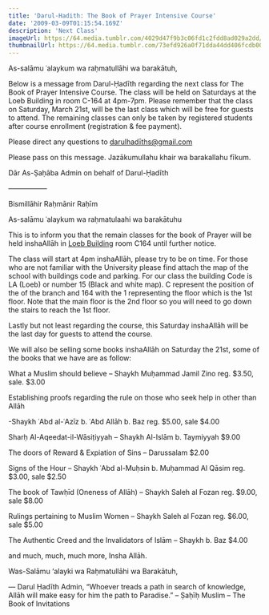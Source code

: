 ```yaml
---
title: 'Darul-Hadith: The Book of Prayer Intensive Course'
date: '2009-03-09T01:15:54.169Z'
description: 'Next Class'
imageUrl: https://64.media.tumblr.com/4029d47f9b3c06fd1c2fdd8ad029a2dd/tumblr_pldlzdKOEG1shtfuoo1_1280.jpg
thumbnailUrl: https://64.media.tumblr.com/73efd926a0f71dda44dd406fcdb00a3e/a87aff3a5e413af9-d5/s1280x1920/246a73cea7d0a4cfc6a650df61b7c7e9739055ca.jpg
---
```


As-salāmu ʿalaykum wa raḥmatullāhi wa barakātuh,

Below is a message from Darul-Ḥadīth regarding the next class for The Book of Prayer Intensive Course. The class will be held on Saturdays at the Loeb Building in room C-164 at 4pm-7pm. Please remember that the class on Saturday, March 21st, will be the last class which will be free for guests to attend. The remaining classes can only be taken by registered students after course enrollment (registration & fee payment).

Please direct any questions to darulhadīths@gmail.com

Please pass on this message. Jazākumullahu khair wa barakallahu fīkum.

Dār As-Ṣaḥāba Admin on behalf of Darul-Ḥadīth

—————–

Bismillāhir Raḥmānir Raḥīm

As-salāmu ʿalaykum wa raḥmatulaahi wa barakātuhu

This is to inform you that the remain classes for the book of Prayer will be held inshaAllāh in [Loeb Building](http://www.carleton.ca/campus/) room C164 until further notice.

The class will start at 4pm inshaAllāh, please try to be on time. For those who are not familiar with the University please find attach the map of the school with buildings code and parking.
For our class the building Code is LA (Loeb) or number 15 (Black and white map). C represent the position of the of the branch and 164 with the 1 representing the floor which is the 1st floor. Note that the main floor is the 2nd floor so you will need to go down the stairs to reach the 1st floor.

Lastly but not least regarding the course, this Saturday inshaAllāh will be the last day for guests to attend the course.

We will also be selling some books inshaAllāh on Saturday the 21st, some of the books that we have are as follow:

What a Muslim should believe – Shaykh Muḥammad Jamil Zino reg. $3.50, sale. $3.00

Establishing proofs regarding the rule on those who seek help in other than Allāh

-Shaykh ʿAbd al-ʿAzīz b. ʿAbd Allāh b. Baz reg. $5.00, sale $4.00

Sharḥ Al-Aqeedat-il-Wāsiṭiyyah – Shaykh Al-Islām b. Taymiyyah \$9.00

The doors of Reward & Expiation of Sins – Darussalam \$2.00

Signs of the Hour – Shaykh ʿAbd al-Muḥsin b. Muḥammad Al Qāsim reg. $3.00, sale $2.50

The book of Tawḥīd (Oneness of Allāh) – Shaykh Saleh al Fozan reg. $9.00, sale $8.00

Rulings pertaining to Muslim Women – Shaykh Saleh al Fozan reg. $6.00, sale $5.00

The Authentic Creed and the Invalidators of Islām – Shaykh b. Baz \$4.00

and much, much, much more, Insha Allāh.

Was-Salāmu ‘alayki wa Raḥmatullāhi wa Barakātuh,

—
Darul Ḥadīth Admin,
“Whoever treads a path in search of knowledge, Allāh will make easy for him the path to Paradise.” – Ṣaḥīḥ Muslim – The Book of Invitations
